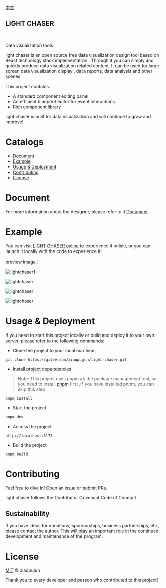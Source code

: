 [中文](README_ZH.md)

<h2> LIGHT CHASER</h2>

<p>
    <img alt="" src="https://img.shields.io/badge/version-v1.2.0-blue">
    <img alt="" src="https://img.shields.io/badge/license-MIT-08CE5D?logoColor=08CE5D">
    <img alt="" src="https://img.shields.io/badge/TypeScript-blue">
    <img alt="" src="https://img.shields.io/badge/React-61daeb?logoColor=08CE5D">
    <img alt="" src="https://img.shields.io/badge/Vite-purple">
    <img alt="" src="https://img.shields.io/badge/Mobx-FFEB0B">
</p>

<p>Data visualization tools</p>

light chaser is an open source free data visualization design tool based on React technology stack implementation .
Through it you can simply and quickly produce data visualization related content. It can be used for large-screen data
visualization display , data reports, data analysis and other scenes

This project contains:

- A standard component editing panel
- An efficient blueprint editor for event interactions
- Rich component library

light chaser is built for data visualization and will continue to grow and improve!

# Catalogs

- [Document](#document)
- [Example](#example)
- [Usage & Deployment](#usage--deployment)
- [Contributing](#contributing)
- [License](#license)

# Document

For more information about the designer, please refer to it
[Document](https://xiaopujun.github.io/light-chaser-doc/#/)

# Example

You can visit [LIGHT CHASER online](https://xiaopujun.github.io/light-chaser-app/#) to experience it online, or you can
launch it locally with the code to experience it!

preview image：

![lightchaser1](https://i.072333.xyz/file/8ff8361817216f2fb1c47.png)

![lightchaser](https://i.072333.xyz/file/b3d60f091201818432a98.png)

![lightchaser](https://i.072333.xyz/file/802e2d2b4d95fa32fae48.png)

![lightchaser](https://i.072333.xyz/file/51819086932cb1b559a15.png)

# Usage & Deployment

If you need to start this project locally or build and deploy it to your own server, please refer to the following
commands:

- Clone the project to your local machine

```shell
git clone https://gitee.com/xiaopujun/light-chaser.git
```

- Install project dependencies

> Note: This project uses pnpm as the package management tool, so you need to install [pnpm](https://pnpm.io/) first
> ,if you have installed pnpm, you can skip this step

```shell
pnpm install
```

- Start the project

```shell
pnpm dev
```

- Access the project

```shell
http://localhost:5173
```

- Build the project

```shell
pnpm build
```

# Contributing

Feel free to dive in! Open an issue or submit PRs.

light chaser follows the Contributor Covenant Code of Conduct.

## Sustainability

If you have ideas for donations, sponsorships, business partnerships, etc., please contact the author. This will play an
important role in the continued development and maintenance of the program.

# License

[MIT](LICENSE) © xiaopujun

Thank you to every developer and person who contributed to this project!
